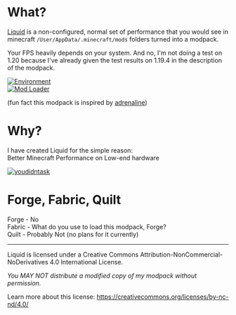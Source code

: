 # What?
[Liquid](https://modrinth.com/modpack/liquid) is a non-configured, normal set of performance that you would see in minecraft `/User/AppData/.minecraft/mods` folders turned into a modpack.

Your FPS heavily depends on your system.
And no, I'm not doing a test on 1.20 because I've already given the test results on 1.19.4 in the description of the modpack. 

[![Environment](https://img.shields.io/badge/environment-client-1976d2?style=flat-square)](https://www.tutorialspoint.com/difference-between-client-and-server)  
[![Mod Loader](https://img.shields.io/badge/mod%20loader-fabric-d64541?style=flat-square)](https://fabricmc.net)

(fun fact this modpack is inspired by [adrenaline](https://modrinth.com/modpack/adrenaline))
# Why?
I have created Liquid for the simple reason:  
Better Minecraft Performance on Low-end hardware

[![youdidntask](https://forthebadge.com/images/badges/you-didnt-ask-for-this.svg)](https://github.com)

# Forge, Fabric, Quilt
Forge - No  
Fabric - What do you use to load this modpack, Forge?  
Quilt - Probably Not (no plans for it currently)

---

Liquid is licensed under a Creative Commons Attribution-NonCommercial-NoDerivatives 4.0 International License.

*You MAY NOT distribute a modified copy of my modpack without permission.*

Learn more about this license: https://creativecommons.org/licenses/by-nc-nd/4.0/
